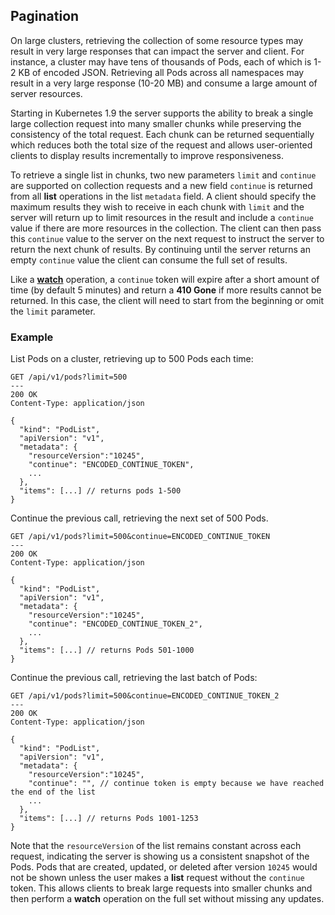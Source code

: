 ## Pagination

On large clusters, retrieving the collection of some resource types may result
in very large responses that can impact the server and client. For instance, a
cluster may have tens of thousands of Pods, each of which is 1-2 KB of encoded
JSON. Retrieving all Pods across all namespaces may result in a very large
response (10-20 MB) and consume a large amount of server resources.

Starting in Kubernetes 1.9 the server supports the ability to break a single
large collection request into many smaller chunks while preserving the
consistency of the total request. Each chunk can be returned sequentially
which reduces both the total size of the request and allows user-oriented
clients to display results incrementally to improve responsiveness.

To retrieve a single list in chunks, two new parameters `limit` and `continue`
are supported on collection requests and a new field `continue` is returned
from all **list** operations in the list `metadata` field. A client should
specify the maximum results they wish to receive in each chunk with `limit`
and the server will return up to limit resources in the result and include a
`continue` value if there are more resources in the collection. The client can
then pass this `continue` value to the server on the next request to instruct
the server to return the next chunk of results. By continuing until the server
returns an empty `continue` value the client can consume the full set of
results.

Like a <a href="{% url 'static-page' 'watch' %}"><B>watch</B></a> operation,
a `continue` token will expire after a short amount of time (by default 5
minutes) and return a **410 Gone** if more results cannot be returned. In this
case, the client will need to start from the beginning or omit the `limit`
parameter.

### Example

List Pods on a cluster, retrieving up to 500 Pods each time:

```console
GET /api/v1/pods?limit=500
---
200 OK
Content-Type: application/json

{
  "kind": "PodList",
  "apiVersion": "v1",
  "metadata": {
    "resourceVersion":"10245",
    "continue": "ENCODED_CONTINUE_TOKEN",
    ...
  },
  "items": [...] // returns pods 1-500
}
```

Continue the previous call, retrieving the next set of 500 Pods.

```console
GET /api/v1/pods?limit=500&continue=ENCODED_CONTINUE_TOKEN
---
200 OK
Content-Type: application/json

{
  "kind": "PodList",
  "apiVersion": "v1",
  "metadata": {
    "resourceVersion":"10245",
    "continue": "ENCODED_CONTINUE_TOKEN_2",
    ...
  },
  "items": [...] // returns Pods 501-1000
}
```

Continue the previous call, retrieving the last batch of Pods:

```console
GET /api/v1/pods?limit=500&continue=ENCODED_CONTINUE_TOKEN_2
---
200 OK
Content-Type: application/json

{
  "kind": "PodList",
  "apiVersion": "v1",
  "metadata": {
    "resourceVersion":"10245",
    "continue": "", // continue token is empty because we have reached the end of the list
    ...
  },
  "items": [...] // returns Pods 1001-1253
}
```

Note that the `resourceVersion` of the list remains constant across each
request, indicating the server is showing us a consistent snapshot of the
Pods. Pods that are created, updated, or deleted after version `10245` would
not be shown unless the user makes a **list** request without the `continue`
token. This allows clients to break large requests into smaller chunks and
then perform a **watch** operation on the full set without missing any
updates.

